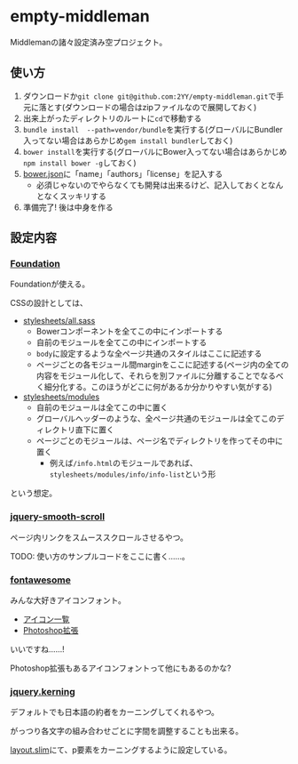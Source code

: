 # empty-middleman

Middlemanの諸々設定済み空プロジェクト。

## 使い方

1. ダウンロードか`git clone git@github.com:2YY/empty-middleman.git`で手元に落とす(ダウンロードの場合はzipファイルなので展開しておく)
2. 出来上がったディレクトリのルートに`cd`で移動する
3. `bundle install  --path=vendor/bundle`を実行する(グローバルにBundler入ってない場合はあらかじめ`gem install bundler`しておく)
4. `bower install`を実行する(グローバルにBower入ってない場合はあらかじめ`npm install bower -g`しておく)
5. [bower.json](https://github.com/2YY/empty-middleman/blob/master/bower.json)に「name」「authors」「license」を記入する
    + 必須じゃないのでやらなくても開発は出来るけど、記入しておくとなんとなくスッキリする
6. 準備完了! 後は中身を作る

## 設定内容

### [Foundation](http://foundation.zurb.com)

Foundationが使える。

CSSの設計としては、

+ [stylesheets/all.sass](https://github.com/2YY/empty-middleman/blob/master/source/stylesheets/all.sass)
    + Bowerコンポーネントを全てこの中にインポートする
    + 自前のモジュールを全てこの中にインポートする
    + `body`に設定するような全ページ共通のスタイルはここに記述する
    + ページごとの各モジュール間marginをここに記述する(ページ内の全ての内容をモジュール化して、それらを別ファイルに分離することでなるべく細分化する。このほうがどこに何があるか分かりやすい気がする)
+ [stylesheets/modules](https://github.com/2YY/empty-middleman/tree/master/source/stylesheets/modules)
    + 自前のモジュールは全てこの中に置く
    + グローバルヘッダーのような、全ページ共通のモジュールは全てこのディレクトリ直下に置く
    + ページごとのモジュールは、ページ名でディレクトリを作ってその中に置く
        + 例えば`/info.html`のモジュールであれば、`stylesheets/modules/info/info-list`という形

という想定。

### [jquery-smooth-scroll](https://github.com/kswedberg/jquery-smooth-scroll)

ページ内リンクをスムーススクロールさせるやつ。

TODO: 使い方のサンプルコードをここに書く……。

### [fontawesome](http://fortawesome.github.io/Font-Awesome/)

みんな大好きアイコンフォント。

+ [アイコン一覧](http://fortawesome.github.io/Font-Awesome/icons/)
+ [Photoshop拡張](http://creativedo.co/FontAwesomePS)

いいですね……!

Photoshop拡張もあるアイコンフォントって他にもあるのかな?

### [jquery.kerning](https://github.com/KarappoInc/jquery.kerning.js)

デフォルトでも日本語の約者をカーニングしてくれるやつ。

がっつり各文字の組み合わせごとに字間を調整することも出来る。

[layout.slim](https://github.com/2YY/empty-middleman/blob/master/source/layouts/layout.slim)にて、p要素をカーニングするように設定している。
